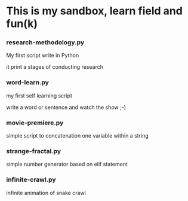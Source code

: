 # This is my sandbox, learn field and fun(k)

### research-methodology.py
My first script write in Python

it print a stages of conducting research

### word-learn.py
my first self learning script

write a word or sentence and watch the show ;-)

### movie-premiere.py
simple script to concatenation one variable within a string

### strange-fractal.py
simple number generator based on elif statement

### infinite-crawl.py
infinite animation of snake crawl

